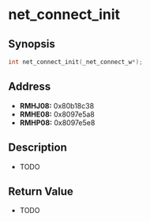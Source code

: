 # net_connect_init



Synopsis
--------
```C++
int net_connect_init(_net_connect_w*);
```



Address
-------
 * __RMHJ08:__ 0x80b18c38
 * __RMHE08:__ 0x8097e5a8
 * __RMHP08:__ 0x8097e5e8



Description
-----------
 * TODO



Return Value
------------
 * TODO
